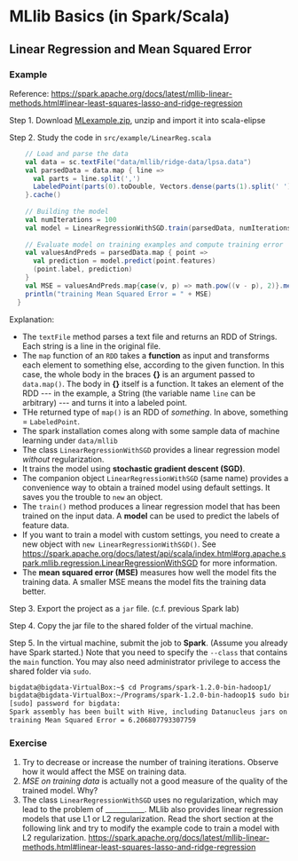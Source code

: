 # MLlib Basics (in Spark/Scala)

## Linear Regression and Mean Squared Error

### Example

Reference: https://spark.apache.org/docs/latest/mllib-linear-methods.html#linear-least-squares-lasso-and-ridge-regression

Step 1. Download [MLexample.zip](MLexample.zip), unzip and import it into scala-elipse

Step 2. Study the code in `src/example/LinearReg.scala`

```scala
    // Load and parse the data
	val data = sc.textFile("data/mllib/ridge-data/lpsa.data")
	val parsedData = data.map { line =>
	  val parts = line.split(',')
	  LabeledPoint(parts(0).toDouble, Vectors.dense(parts(1).split(' ').map(_.toDouble)))
	}.cache()
	
	// Building the model
	val numIterations = 100
	val model = LinearRegressionWithSGD.train(parsedData, numIterations)
	
	// Evaluate model on training examples and compute training error
	val valuesAndPreds = parsedData.map { point =>
	  val prediction = model.predict(point.features)
	  (point.label, prediction)
	}
	val MSE = valuesAndPreds.map{case(v, p) => math.pow((v - p), 2)}.mean()
	println("training Mean Squared Error = " + MSE)
  }
  ```
  Explanation:
  + The `textFile` method parses a text file and returns an RDD of Strings. Each string is a line in the original file.
  + The `map` function of an `RDD` takes a **function** as input and transforms each element to something else, according to the given function. In this case, the whole body in the braces **{}** is an argument passed to `data.map()`. The body in **{}** itself is a function. It takes an element of the RDD --- in the example, a String (the variable name `line` can be arbitrary) --- and turns it into a labeled point.
  + THe returned type of `map()` is an RDD of *something*. In above, something = `LabeledPoint`.
  + The spark installation comes along with some sample data of machine learning under `data/mllib`
  + The class `LinearRegressionWithSGD` provides a linear regression model *without* regularization.
  + It trains the model using **stochastic gradient descent (SGD)**.
  + The companion object `LinearRegressionWithSGD` (same name) provides a convenience way to obtain a trained model using default settings. It saves you the trouble to `new` an object.
  + The `train()` method produces a linear regression model that has been trained on the input data. A **model** can be used to predict the labels of feature data.
  + If you want to train a model with custom settings, you need to create a new object with `new LinearRegressionWithSGD()`. See https://spark.apache.org/docs/latest/api/scala/index.html#org.apache.spark.mllib.regression.LinearRegressionWithSGD for more information.
  + The **mean squared error (MSE)** measures how well the model fits the training data. A smaller MSE means the model fits the training data better.
 
Step 3. Export the project as a `jar` file. (c.f. previous Spark lab)

Step 4. Copy the jar file to the shared folder of the virtual machine.

Step 5. In the virtual machine, submit the job to **Spark**. (Assume you already have Spark started.) Note that you need to specify the `--class` that contains the `main` function. You may also need administrator privilege to access the shared folder via `sudo`.

```bash
bigdata@bigdata-VirtualBox:~$ cd Programs/spark-1.2.0-bin-hadoop1/
bigdata@bigdata-VirtualBox:~/Programs/spark-1.2.0-bin-hadoop1$ sudo bin/spark-submit --class "example.LinearReg" --master spark://localhost:7077 /media/sf_vmshared/MLexample.jar
[sudo] password for bigdata: 
Spark assembly has been built with Hive, including Datanucleus jars on classpath
training Mean Squared Error = 6.206807793307759
```

### Exercise
1. Try to decrease or increase the number of training iterations. Observe how it would affect the MSE on training data.
2. *MSE on training data* is actually not a good measure of the quality of the trained model. Why?
3. The class `LinearRegressionWithSGD` uses no regularization, which may lead to the problem of \_\_\_\_\_\_\_\_\_\_\_. 
MLlib also provides linear regression models that use L1 or L2 regularization. Read the short section at the following link and try to modify the example code to train a model with L2 regularization.
https://spark.apache.org/docs/latest/mllib-linear-methods.html#linear-least-squares-lasso-and-ridge-regression
